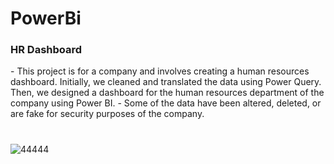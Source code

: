 # PowerBi



 
<h3 align="left">HR Dashboard</h3>
- This project is for a company and involves creating a human resources dashboard. Initially, we cleaned and translated the data using Power Query. Then, we designed a dashboard for the human resources department of the company using Power BI.
- Some of the data have been altered, deleted, or are fake for security purposes of the company.

#

![44444](https://github.com/Abbas-Asq/PowerBi/assets/23266014/f34172e7-4490-4410-a607-f2cb54f230bc)

#
